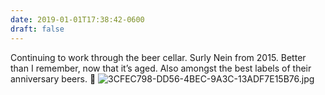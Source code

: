 ```yaml
---
date: 2019-01-01T17:38:42-0600
draft: false
---
```




Continuing to work through the beer cellar. Surly Nein from 2015\. Better than I remember, now that it’s aged. Also amongst the best labels of their anniversary beers. 🍺 ![3CFEC798-DD56-4BEC-9A3C-13ADF7E15B76.jpg](http://ianwhitney.micro.blog/uploads/2019/93d02aef75.jpg)



